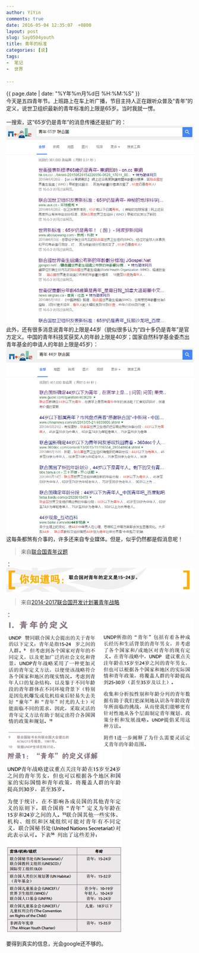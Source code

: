 ```yaml
---
author: YiYin
comments: true
date: 2016-05-04 12:35:07  +0800
layout: post
slug: Say0504youth
title: 青年的标准
categories: [说]
tags:
-  笔记
-  世界

---
```

<div class="saying">
<div class="timestamp">{{ page.date | date: "%Y年%m月%d日 %H:%M:%S" }}</div>
今天是五四青年节。上班路上在车上听广播，节目主持人正在跟听众普及“青年”的定义，说世卫组织最新的青年标准的上限是65岁。当时我就一愣。
<br/><br/>
一搜索，这“65岁仍是青年”的消息传播还是挺广的：
<img src="/public/images/youth/65years.jpg">
<br/>
此外，还有很多消息说青年的上限是44岁（貌似很多认为“四十多仍是青年”是官方定义。中国的青年科技奖获奖人的年龄上限是40岁；国家自然科学基金委杰出青年基金的申请人的年龄上限是45岁）：
<img src="/public/images/youth/44years.jpg">
<br/>
这每条都煞有介事的，许多还来自专业媒体。但是，似乎仍然都是假消息呢！
<blockquote>来自<a href="http://www.un.org/chinese/esa/social/youth/iyouthday.htm">联合国青年议题</a></blockquote>：
<img src="/public/images/youth/qnyt.jpg">
<br/>
<blockquote>来自<a href="http://www.undp.org/content/dam/undp/library/Democratic%20Governance/Youth/UNDP-Youth-Strategy-2014-2017-CH.pdf">2014-2017联合国开发计划署青年战略</a></blockquote>：
<img src="/public/images/youth/qndy.jpg">
<img src="/public/images/youth/qnfl.jpg">

要得到真实的信息，光会google还不够的。
</div>
